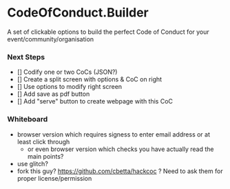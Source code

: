 # CodeOfConduct.Builder

A set of clickable options to build the perfect Code of Conduct for your event/community/organisation

### Next Steps
- [] Codify one or two CoCs (JSON?)
- [] Create a split screen with options & CoC on right
- [] Use options to modify right screen
- [] Add save as pdf button
- [] Add "serve" button to create webpage with this CoC

### Whiteboard
- browser version which requires signess to enter email address or at least click through
  - or even browser version which checks you have actually read the main points?
- use glitch?
- fork this guy? https://github.com/cbetta/hackcoc ? Need to ask them for proper license/permission
